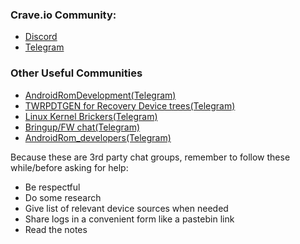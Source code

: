 ### Crave.io Community:
- [Discord](https://discord.crave.io)
- [Telegram](https://t.me/ROM_builders)

### Other Useful Communities
- [AndroidRomDevelopment(Telegram)](https://t.me/alaskalinuxuser_romdevelopment)
- [TWRPDTGEN for Recovery Device trees(Telegram)](https://t.me/twrpdtgen_group)
- [Linux Kernel Brickers(Telegram)](https://t.me/LinuxKernelNewbies)
- [Bringup/FW chat(Telegram)](https://t.me/androidbringup)
- [AndroidRom_developers(Telegram)](https://t.me/bestandroiddevs)

Because these are 3rd party chat groups, remember to follow these while/before asking for help:
- Be respectful
- Do some research
- Give list of relevant device sources when needed
- Share logs in a convenient form like a pastebin link
- Read the notes
